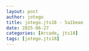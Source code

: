 ```yaml
---
layout: post
author: jotego
title: jotego.jts18 - 5a1beae
date: 2025-06-27
categories: [Arcade, jts18]
tags: [jotego.jts18]
---
```



